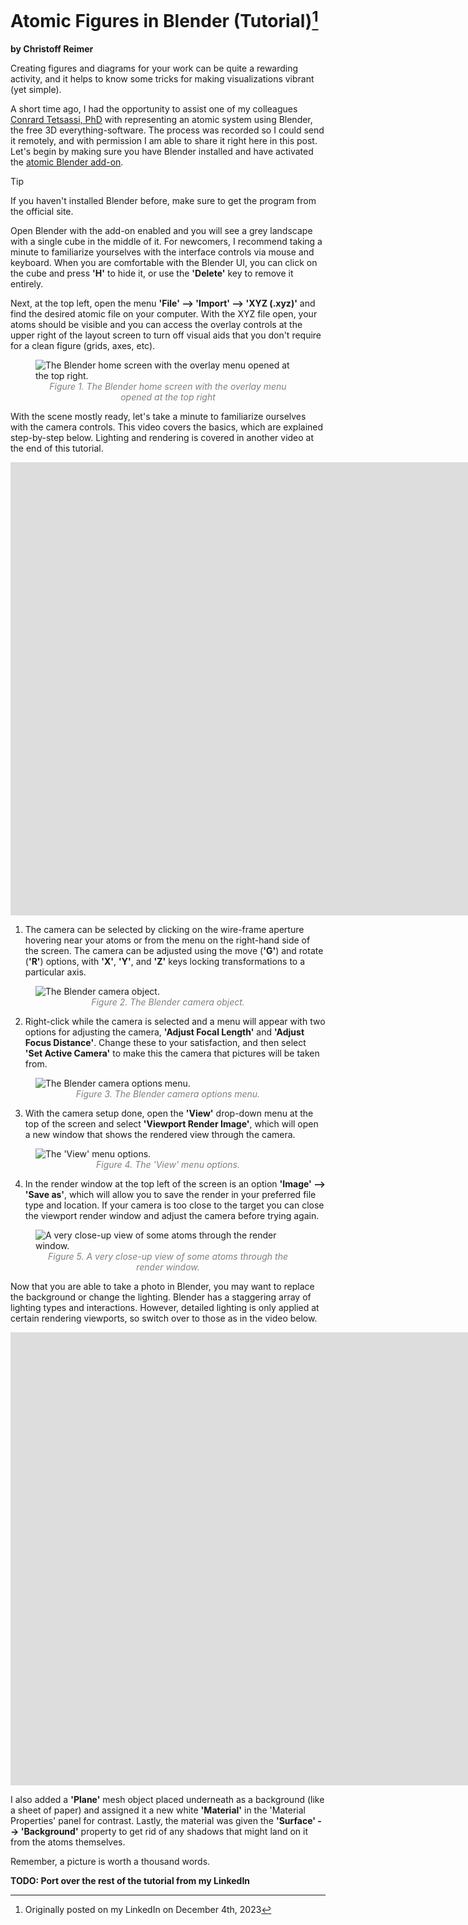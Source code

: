 # Atomic Figures in Blender (Tutorial)[^1]
**by Christoff Reimer**

Creating figures and diagrams for your work can be quite a rewarding activity, and it helps to know some tricks for making visualizations vibrant (yet simple).

A short time ago, I had the opportunity to assist one of my colleagues [Conrard Tetsassi, PhD](https://www.linkedin.com/in/conrardtetsassi/) with representing an atomic system using Blender, the free 3D everything-software. The process was recorded so I could send it remotely, and with permission I am able to share it right here in this post.
Let's begin by making sure you have Blender installed and have activated the [atomic Blender add-on](https://docs.blender.org/manual/en/4.0/addons/import_export/mesh_atomic.html). 

> [!TIP]
> If you haven't installed Blender before, make sure to get the program from the official site.

Open Blender with the add-on enabled and you will see a grey landscape with a single cube in the middle of it. For newcomers, I recommend taking a minute to familiarize yourselves with the interface controls via mouse and keyboard. When you are comfortable with the Blender UI, you can click on the cube and press **'H'** to hide it, or use the **'Delete'** key to remove it entirely. 

Next, at the top left, open the menu **'File' --> 'Import' --> 'XYZ (.xyz)'** and find the desired atomic file on your computer. 
With the XYZ file open, your atoms should be visible and you can access the overlay controls at the upper right of the layout screen to turn off visual aids that you don't require for a clean figure (grids, axes, etc).

<figure>
  <img src="{{site.url}}/assets/images/1st.png" alt="The Blender home screen with the overlay menu opened at the top right."/>
  <figcaption style="text-align: center; font-style: italic; color: grey;">Figure 1. The Blender home screen with the overlay menu opened at the top right
  </figcaption>
</figure>

With the scene mostly ready, let's take a minute to familiarize ourselves with the camera controls. This video covers the basics, which are explained step-by-step below. Lighting and rendering is covered in another video at the end of this tutorial.

<iframe width="1551" height="725" src="https://www.youtube.com/embed/BfNCyXAn_dg?si=Ab_7fmpwM6X4pIR1" title="YouTube video player" frameborder="0" allow="accelerometer; autoplay; clipboard-write; encrypted-media; gyroscope; picture-in-picture; web-share" referrerpolicy="strict-origin-when-cross-origin" allowfullscreen></iframe>

1. The camera can be selected by clicking on the wire-frame aperture hovering near your atoms or from the menu on the right-hand side of the screen.  The camera can be adjusted using the move (**'G'**) and rotate (**'R'**) options, with **'X'**, **'Y'**, and **'Z'** keys locking transformations to a particular axis.

<figure>
  <img src="{{site.url}}/assets/images/2nd.png" alt="The Blender camera object."/>
  <figcaption style="text-align: center; font-style: italic; color: grey;">Figure 2. The Blender camera object.
  </figcaption>
</figure>

2. Right-click while the camera is selected and a menu will appear with two options for adjusting the camera, **'Adjust Focal Length'** and **'Adjust Focus Distance'**.  Change these to your satisfaction, and then select **'Set Active Camera'** to make this the camera that pictures will be taken from.

<figure>
  <img src="{{site.url}}/assets/images/3rd.png" alt="The Blender camera options menu."/>
  <figcaption style="text-align: center; font-style: italic; color: grey;">Figure 3. The Blender camera options menu.
  </figcaption>
</figure>

3. With the camera setup done, open the **'View'** drop-down menu at the top of the screen and select **'Viewport Render Image'**, which will open a new window that shows the rendered view through the camera.

<figure>
  <img src="{{site.url}}/assets/images/4th.png" alt="The 'View' menu options."/>
  <figcaption style="text-align: center; font-style: italic; color: grey;">Figure 4. The 'View' menu options.
  </figcaption>
</figure>

4. In the render window at the top left of the screen is an option **'Image' --> 'Save as'**, which will allow you to save the render in your preferred file type and location.  If your camera is too close to the target you can close the viewport render window and adjust the camera before trying again.

<figure>
  <img src="{{site.url}}/assets/images/5th.png" alt="A very close-up view of some atoms through the render window."/>
  <figcaption style="text-align: center; font-style: italic; color: grey;">Figure 5. A very close-up view of some atoms through the render window.
  </figcaption>
</figure>

Now that you are able to take a photo in Blender, you may want to replace the background or change the lighting. Blender has a staggering array of lighting types and interactions. However, detailed lighting is only applied at certain rendering viewports, so switch over to those as in the video below.

<iframe width="1551" height="725" src="https://www.youtube.com/embed/OyoRgz9HqsY?si=ftPAukp1Z3gJtWgU" title="YouTube video player" frameborder="0" allow="accelerometer; autoplay; clipboard-write; encrypted-media; gyroscope; picture-in-picture; web-share" referrerpolicy="strict-origin-when-cross-origin" allowfullscreen></iframe>

I also added a **'Plane'** mesh object placed underneath as a background (like a sheet of paper) and assigned it a new white **'Material'** in the 'Material Properties' panel for contrast.  Lastly, the material was given the **'Surface' --> 'Background'** property to get rid of any shadows that might land on it from the atoms themselves.

Remember, a picture is worth a thousand words.

**TODO: Port over the rest of the tutorial from my LinkedIn**

[^1]: Originally posted on my LinkedIn on December 4th, 2023
